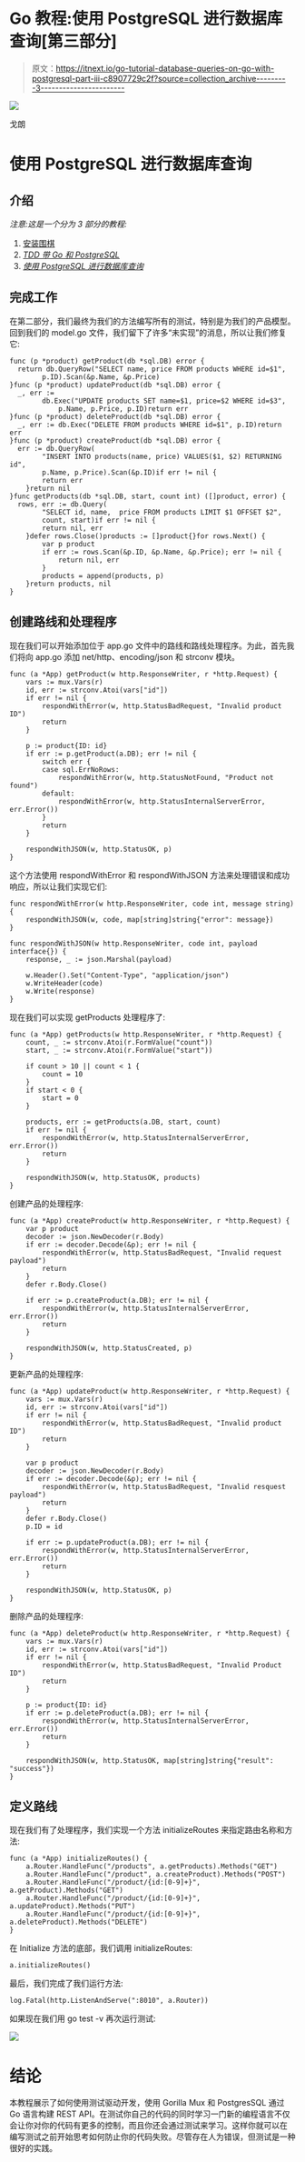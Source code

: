 # Go 教程:使用 PostgreSQL 进行数据库查询[第三部分]

> 原文：<https://itnext.io/go-tutorial-database-queries-on-go-with-postgresql-part-iii-c8907729c2f?source=collection_archive---------3----------------------->

![](img/99822f5ee94b0d91f528ad3c29e40c75.png)

戈朗

# 使用 PostgreSQL 进行数据库查询

## 介绍

*注意:这是一个分为 3 部分的教程:*

1.  [安装围棋 ](https://medium.com/@juancurti.it/go-tutorial-getting-started-part-i-f992a711ba49?source=your_stories_page---------------------------)
2.  [*TDD 带 Go 和 PostgreSQL*](https://medium.com/@juancurti.it/go-tutorial-tdd-with-go-and-postgresql-part-ii-489c929f02c9?source=your_stories_page---------------------------)
3.  [*使用 PostgreSQL 进行数据库查询*](https://medium.com/@juancurti.it/go-tutorial-database-queries-on-go-with-postgresql-part-iii-c8907729c2f?source=your_stories_page---------------------------)

## 完成工作

在第二部分，我们最终为我们的方法编写所有的测试，特别是为我们的产品模型。回到我们的 model.go 文件，我们留下了许多“未实现”的消息，所以让我们修复它:

```
func (p *product) getProduct(db *sql.DB) error {
  return db.QueryRow("SELECT name, price FROM products WHERE id=$1",
        p.ID).Scan(&p.Name, &p.Price)
}func (p *product) updateProduct(db *sql.DB) error {
  _, err :=
        db.Exec("UPDATE products SET name=$1, price=$2 WHERE id=$3",
            p.Name, p.Price, p.ID)return err
}func (p *product) deleteProduct(db *sql.DB) error {
  _, err := db.Exec("DELETE FROM products WHERE id=$1", p.ID)return err
}func (p *product) createProduct(db *sql.DB) error {
  err := db.QueryRow(
        "INSERT INTO products(name, price) VALUES($1, $2) RETURNING id",
        p.Name, p.Price).Scan(&p.ID)if err != nil {
        return err
    }return nil
}func getProducts(db *sql.DB, start, count int) ([]product, error) {
  rows, err := db.Query(
        "SELECT id, name,  price FROM products LIMIT $1 OFFSET $2",
        count, start)if err != nil {
        return nil, err
    }defer rows.Close()products := []product{}for rows.Next() {
        var p product
        if err := rows.Scan(&p.ID, &p.Name, &p.Price); err != nil {
            return nil, err
        }
        products = append(products, p)
    }return products, nil
}
```

## 创建路线和处理程序

现在我们可以开始添加位于 app.go 文件中的路线和路线处理程序。为此，首先我们将向 app.go 添加 net/http、encoding/json 和 strconv 模块。

```
func (a *App) getProduct(w http.ResponseWriter, r *http.Request) {
    vars := mux.Vars(r)
    id, err := strconv.Atoi(vars["id"])
    if err != nil {
        respondWithError(w, http.StatusBadRequest, "Invalid product ID")
        return
    }

    p := product{ID: id}
    if err := p.getProduct(a.DB); err != nil {
        switch err {
        case sql.ErrNoRows:
            respondWithError(w, http.StatusNotFound, "Product not found")
        default:
            respondWithError(w, http.StatusInternalServerError, err.Error())
        }
        return
    }

    respondWithJSON(w, http.StatusOK, p)
}
```

这个方法使用 respondWithError 和 respondWithJSON 方法来处理错误和成功响应，所以让我们实现它们:

```
func respondWithError(w http.ResponseWriter, code int, message string) {
    respondWithJSON(w, code, map[string]string{"error": message})
}

func respondWithJSON(w http.ResponseWriter, code int, payload interface{}) {
    response, _ := json.Marshal(payload)

    w.Header().Set("Content-Type", "application/json")
    w.WriteHeader(code)
    w.Write(response)
}
```

现在我们可以实现 getProducts 处理程序了:

```
func (a *App) getProducts(w http.ResponseWriter, r *http.Request) {
    count, _ := strconv.Atoi(r.FormValue("count"))
    start, _ := strconv.Atoi(r.FormValue("start"))

    if count > 10 || count < 1 {
        count = 10
    }
    if start < 0 {
        start = 0
    }

    products, err := getProducts(a.DB, start, count)
    if err != nil {
        respondWithError(w, http.StatusInternalServerError, err.Error())
        return
    }

    respondWithJSON(w, http.StatusOK, products)
}
```

创建产品的处理程序:

```
func (a *App) createProduct(w http.ResponseWriter, r *http.Request) {
    var p product
    decoder := json.NewDecoder(r.Body)
    if err := decoder.Decode(&p); err != nil {
        respondWithError(w, http.StatusBadRequest, "Invalid request payload")
        return
    }
    defer r.Body.Close()

    if err := p.createProduct(a.DB); err != nil {
        respondWithError(w, http.StatusInternalServerError, err.Error())
        return
    }

    respondWithJSON(w, http.StatusCreated, p)
}
```

更新产品的处理程序:

```
func (a *App) updateProduct(w http.ResponseWriter, r *http.Request) {
    vars := mux.Vars(r)
    id, err := strconv.Atoi(vars["id"])
    if err != nil {
        respondWithError(w, http.StatusBadRequest, "Invalid product ID")
        return
    }

    var p product
    decoder := json.NewDecoder(r.Body)
    if err := decoder.Decode(&p); err != nil {
        respondWithError(w, http.StatusBadRequest, "Invalid resquest payload")
        return
    }
    defer r.Body.Close()
    p.ID = id

    if err := p.updateProduct(a.DB); err != nil {
        respondWithError(w, http.StatusInternalServerError, err.Error())
        return
    }

    respondWithJSON(w, http.StatusOK, p)
}
```

删除产品的处理程序:

```
func (a *App) deleteProduct(w http.ResponseWriter, r *http.Request) {
    vars := mux.Vars(r)
    id, err := strconv.Atoi(vars["id"])
    if err != nil {
        respondWithError(w, http.StatusBadRequest, "Invalid Product ID")
        return
    }

    p := product{ID: id}
    if err := p.deleteProduct(a.DB); err != nil {
        respondWithError(w, http.StatusInternalServerError, err.Error())
        return
    }

    respondWithJSON(w, http.StatusOK, map[string]string{"result": "success"})
}
```

## 定义路线

现在我们有了处理程序，我们实现一个方法 initializeRoutes 来指定路由名称和方法:

```
func (a *App) initializeRoutes() {
    a.Router.HandleFunc("/products", a.getProducts).Methods("GET")
    a.Router.HandleFunc("/product", a.createProduct).Methods("POST")
    a.Router.HandleFunc("/product/{id:[0-9]+}", a.getProduct).Methods("GET")
    a.Router.HandleFunc("/product/{id:[0-9]+}", a.updateProduct).Methods("PUT")
    a.Router.HandleFunc("/product/{id:[0-9]+}", a.deleteProduct).Methods("DELETE")
}
```

在 Initialize 方法的底部，我们调用 initializeRoutes:

```
a.initializeRoutes()
```

最后，我们完成了我们运行方法:

```
log.Fatal(http.ListenAndServe(":8010", a.Router))
```

如果现在我们用 go test -v 再次运行测试:

![](img/414a382aa8b0f8ccd3aafcce3cf4d6af.png)

# 结论

本教程展示了如何使用测试驱动开发，使用 Gorilla Mux 和 PostgresSQL 通过 Go 语言构建 REST API。在测试你自己的代码的同时学习一门新的编程语言不仅会让你对你的代码有更多的控制，而且你还会通过测试来学习。这样你就可以在 编写测试之前开始思考如何防止你的代码失败。尽管存在人为错误，但测试是一种很好的实践。